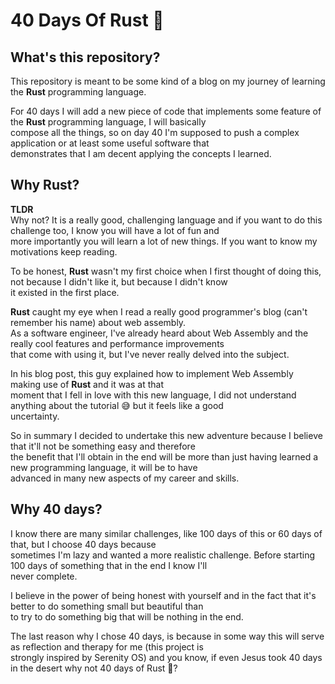 # 40 Days Of Rust 🦀

## What's this repository?

This repository is meant to be some kind of a blog on my journey of learning the **Rust** programming language.

For 40 days I will add a new piece of code that implements some feature of the **Rust** programming language, I will basically  
compose all the things, so on day 40 I'm supposed to push a complex application or at least some useful software that  
demonstrates that I am decent applying the concepts I learned.

## Why Rust?

**TLDR**  
Why not? It is a really good, challenging language and if you want to do this challenge too, I know you will have a lot of fun and  
more importantly you will learn a lot of new things. If you want to know my motivations keep reading.

To be honest, **Rust** wasn't my first choice when I first thought of doing this, not because I didn't like it, but because I didn't know  
 it existed in the first place.

**Rust** caught my eye when I read a really good programmer's blog (can't remember his name) about web assembly.  
As a software engineer, I've already heard about Web Assembly and the really cool features and performance improvements  
that come with using it, but I've never really delved into the subject.

In his blog post, this guy explained how to implement
Web Assembly making use of **Rust** and it was at that  
moment that I fell in love with this new language, I did not understand anything about
the tutorial 😅 but it feels like a good  
uncertainty.

So in summary I decided to undertake this new adventure because I believe that it'll not be something easy and therefore  
the benefit that I'll obtain in the end will be more than just having learned a new programming language, it will be to have  
advanced in many new aspects of my career and skills.

## Why 40 days?

I know there are many similar challenges, like 100 days of this or 60 days of that, but I choose 40 days because  
sometimes I'm lazy and wanted a more realistic challenge. Before starting 100 days of something that in the end I know I'll  
never complete.

I believe in the power of being honest with yourself and in the fact that it's better to do something small but beautiful than  
to try to do something big that will be nothing in the end.

The last reason why I chose 40 days, is because in some way this will serve as reflection and therapy for me (this project is  
strongly inspired by Serenity OS) and you know, if even Jesus took 40 days in the desert why not 40 days of Rust 🦀?
